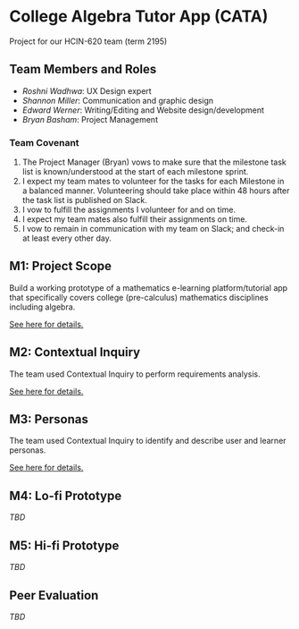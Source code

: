 # College Algebra Tutor App (CATA)

Project for our HCIN-620 team (term 2195)

## Team Members and Roles

* _Roshni Wadhwa_: UX Design expert
* _Shannon Miller_: Communication and graphic design
* _Edward Werner_: Writing/Editing and Website design/development
* _Bryan Basham_: Project Management

### Team Covenant

1. The Project Manager (Bryan) vows to make sure that the milestone task list is known/understood at the start of each milestone sprint.
1. I expect my team mates to volunteer for the tasks for each Milestone in a balanced manner.  Volunteering should take place within 48 hours after the task list is published on Slack.
1. I vow to fulfill the assignments I volunteer for and on time.
1. I expect my team mates also fulfill their assignments on time.
1. I vow to remain in communication with my team on Slack; and check-in at least every other day.

## M1: Project Scope

Build a working prototype of a mathematics e-learning platform/tutorial app that specifically
covers college (pre-calculus) mathematics disciplines including algebra.

[See here for details.](./scope.md)

## M2: Contextual Inquiry

The team used Contextual Inquiry to perform requirements analysis.

[See here for details.](./analysis.md)

## M3: Personas

The team used Contextual Inquiry to identify and describe user and learner personas.

[See here for details.](./personas.md)

## M4: Lo-fi Prototype

_TBD_

## M5: Hi-fi Prototype

_TBD_

## Peer Evaluation

_TBD_
